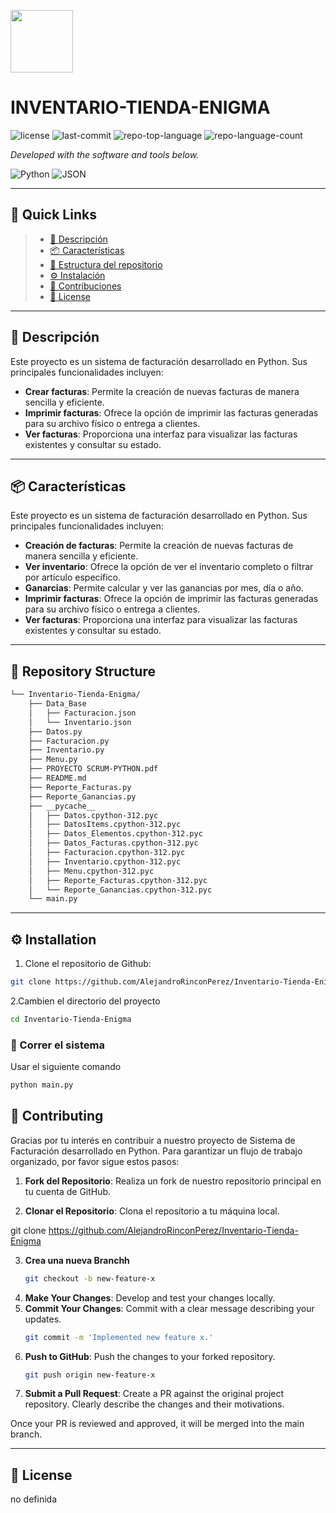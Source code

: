 <p align="left">
  <img src="https://img.icons8.com/external-tal-revivo-regular-tal-revivo/96/external-readme-is-a-easy-to-build-a-developer-hub-that-adapts-to-the-user-logo-regular-tal-revivo.png" width="100" />
</p>
<p align="center">
    <h1 align="left">INVENTARIO-TIENDA-ENIGMA</h1>
</p>

<p align="left">
	<img src="https://img.shields.io/github/license/AlejandroRinconPerez/Inventario-Tienda-Enigma?style=flat&color=0080ff" alt="license">
	<img src="https://img.shields.io/github/last-commit/AlejandroRinconPerez/Inventario-Tienda-Enigma?style=flat&logo=git&logoColor=white&color=0080ff" alt="last-commit">
	<img src="https://img.shields.io/github/languages/top/AlejandroRinconPerez/Inventario-Tienda-Enigma?style=flat&color=0080ff" alt="repo-top-language">
	<img src="https://img.shields.io/github/languages/count/AlejandroRinconPerez/Inventario-Tienda-Enigma?style=flat&color=0080ff" alt="repo-language-count">
<p>
<p align="left">
		<em>Developed with the software and tools below.</em>
</p>
<p align="left">
	<img src="https://img.shields.io/badge/Python-3776AB.svg?style=flat&logo=Python&logoColor=white" alt="Python">
	<img src="https://img.shields.io/badge/JSON-000000.svg?style=flat&logo=JSON&logoColor=white" alt="JSON">
</p>
<hr>

## 🔗 Quick Links

> - [📍 Descripción](#-overview)
> - [📦 Características](#-features)
> - [📂 Estructura del repositorio](#-repository-structure)
> - [⚙️ Instalación](#-repository-structure)
> - [🤝 Contribuciones](#-contributing)
> - [📄 License](#-license)


---

## 📍 Descripción

Este proyecto es un sistema de facturación desarrollado en Python. Sus principales funcionalidades incluyen:

-   **Crear facturas**: Permite la creación de nuevas facturas de manera sencilla y eficiente.
-   **Imprimir facturas**: Ofrece la opción de imprimir las facturas generadas para su archivo físico o entrega a clientes.
-   **Ver facturas**: Proporciona una interfaz para visualizar las facturas existentes y consultar su estado.
---

## 📦 Características

Este proyecto es un sistema de facturación desarrollado en Python. Sus principales funcionalidades incluyen:

-   **Creación de facturas**: Permite la creación de nuevas facturas de manera sencilla y eficiente.
-   **Ver inventario**: Ofrece la opción de ver el inventario completo o filtrar por artículo específico.
-   **Ganarcias**: Permite calcular y ver las ganancias por mes, día o año.
-   **Imprimir facturas**: Ofrece la opción de imprimir las facturas generadas para su archivo físico o entrega a clientes.
-   **Ver facturas**: Proporciona una interfaz para visualizar las facturas existentes y consultar su estado.
---

## 📂 Repository Structure

```sh
└── Inventario-Tienda-Enigma/
    ├── Data_Base
    │   ├── Facturacion.json
    │   └── Inventario.json
    ├── Datos.py
    ├── Facturacion.py
    ├── Inventario.py
    ├── Menu.py
    ├── PROYECTO SCRUM-PYTHON.pdf
    ├── README.md
    ├── Reporte_Facturas.py
    ├── Reporte_Ganancias.py
    ├── __pycache__
    │   ├── Datos.cpython-312.pyc
    │   ├── DatosItems.cpython-312.pyc
    │   ├── Datos_Elementos.cpython-312.pyc
    │   ├── Datos_Facturas.cpython-312.pyc
    │   ├── Facturacion.cpython-312.pyc
    │   ├── Inventario.cpython-312.pyc
    │   ├── Menu.cpython-312.pyc
    │   ├── Reporte_Facturas.cpython-312.pyc
    │   └── Reporte_Ganancias.cpython-312.pyc
    └── main.py
```

---

## ⚙️ Installation

1. Clone el repositorio de Github:

```sh
git clone https://github.com/AlejandroRinconPerez/Inventario-Tienda-Enigma
```

2.Cambien el directorio del proyecto 

```sh
cd Inventario-Tienda-Enigma
```


### 🤖 Correr el sistema 

Usar el siguiente comando

```sh
python main.py
```




## 🤝 Contributing
Gracias por tu interés en contribuir a nuestro proyecto de Sistema de Facturación desarrollado en Python. Para garantizar un flujo de trabajo organizado, por favor sigue estos pasos:

1.  **Fork del Repositorio**: Realiza un fork de nuestro repositorio principal en tu cuenta de GitHub.
    
2.  **Clonar el Repositorio**: Clona el repositorio a tu máquina local.


   git clone https://github.com/AlejandroRinconPerez/Inventario-Tienda-Enigma
   
3. **Crea una nueva Branchh**
   ```sh
   git checkout -b new-feature-x
   ```
4. **Make Your Changes**: Develop and test your changes locally.
5. **Commit Your Changes**: Commit with a clear message describing your updates.
   ```sh
   git commit -m 'Implemented new feature x.'
   ```
6. **Push to GitHub**: Push the changes to your forked repository.
   ```sh
   git push origin new-feature-x
   ```
7. **Submit a Pull Request**: Create a PR against the original project repository. Clearly describe the changes and their motivations.

Once your PR is reviewed and approved, it will be merged into the main branch.

</details>

---

## 📄 License
no definida




